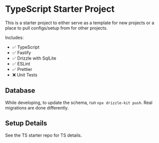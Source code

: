 # TypeScript Starter Project

This is a starter project to either serve as a template for new projects or a place to pull configs/setup from for other projects.

Includes:

- ✅ TypeScript
- ✅ Fastify
- ✅ Drizzle with SqlLite
- ✅ ESLint
- ✅ Prettier
- ❌ Unit Tests

## Database

While developing, to update the schema, run `npx drizzle-kit push`. Real migrations are done differently.

## Setup Details

See the TS starter repo for TS details.
